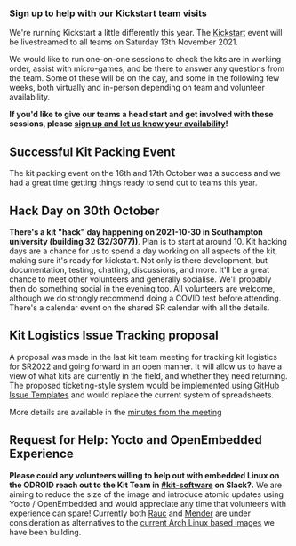 ### Sign up to help with our Kickstart team visits

We're running Kickstart a little differently this year. The [Kickstart](https://studentrobotics.org/events/sr2022/kickstart/?utm_source=srawn&utm_medium=srawn&utm_campaign=kickstart-recruitment) event will be livestreamed to all teams on Saturday 13th November 2021.

We would like to run one-on-one sessions to check the kits are in working order, assist with micro-games, and be there to answer any questions from the team. Some of these will be on the day, and some in the following few weeks, both virtually and in-person depending on team and volunteer availability.

**If you'd like to give our teams a head start and get involved with these sessions, please [sign up and let us know your availability](https://forms.gle/2ZUg8YL6Wv1yR5wj6)!**

## Successful Kit Packing Event

The kit packing event on the 16th and 17th October was a success and we had a great time getting things ready to send out to teams this year.

## Hack Day on 30th October

**There's a kit "hack" day happening on 2021-10-30 in Southampton university (building 32 (32/3077))**. Plan is to start at around 10. Kit hacking days are a chance for us to spend a day working on all aspects of the kit, making sure it's ready for kickstart. Not only is there development, but documentation, testing, chatting, discussions, and more. It'll be a great chance to meet other volunteers and generally socialise. We'll probably then do something social in the evening too. All volunteers are welcome, although we do strongly recommend doing a COVID test before attending. There's a calendar event on the shared SR calendar with all the details.

## Kit Logistics Issue Tracking proposal

A proposal was made in the last kit team meeting for tracking kit logistics for SR2022 and going forward in an open manner. It will allow us to have a view of what kits are currently in the field, and whether they need returning. The proposed ticketing-style system would be implemented using [GitHub Issue Templates](https://docs.github.com/en/communities/using-templates-to-encourage-useful-issues-and-pull-requests/syntax-for-issue-forms) and would replace the current system of spreadsheets.

More details are available in the [minutes from the meeting](https://github.com/srobo/kit-team-minutes/blob/main/2021/2021-10-19.md#kit-tracking-proposal-for-sr2022)

## Request for Help: Yocto and OpenEmbedded Experience

**Please could any volunteers willing to help out with embedded Linux on the ODROID reach out to the Kit Team in [#kit-software](https://studentrobotics.slack.com/archives/C012NKR0N5C) on Slack?.** We are aiming to reduce the size of the image and introduce atomic updates using Yocto / OpenEmbedded and would appreciate any time that volunteers with experience can spare! Currently both [Rauc](https://rauc.io/) and [Mender](https://mender.io/) are under consideration as alternatives to the [current Arch Linux based images](https://github.com/srobo/robot-image) we have been building.
